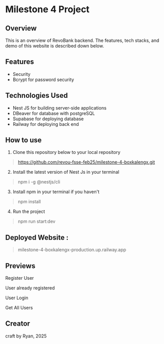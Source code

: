 # Milestone 4 Project


## Overview

This is an overview of RevoBank backend. The features, tech stacks, and demo of this website is described down below.


## Features

* Security
* Bcrypt for password security


## Technologies Used

* Nest JS for building server-side applications
* DBeaver for database with postgreSQL
* Supabase for deploying database
* Railway for deploying back end


## How to use

1. Clone this repository below to your local repository

> https://github.com/revou-fsse-feb25/milestone-4-boxkalengx.git

2. Install the latest version of Nest Js in your terminal
> npm i -g @nestjs/cli

3. Install npm in your terminal if you haven't
> npm install

4. Run the project
> npm run start:dev

## Deployed Website :

> milestone-4-boxkalengx-production.up.railway.app

## Previews

Register User

User already registered

User Login

Get All Users

## Creator
craft by Ryan, 2025
